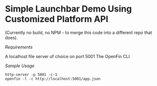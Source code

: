 # Simple Launchbar Demo Using Customized Platform API

(Currently no build, no NPM - to merge this code into a different repo that does).

_Requirements_

A localhost file server of choice on port 5001
The OpenFin CLI

_Sample Usage_

```
http-server -p 5001 -c-1
openfin -l -c http://localhost:5001/app.json
```